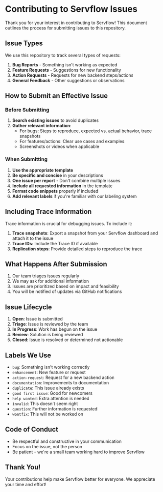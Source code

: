 # Contributing to Servflow Issues

Thank you for your interest in contributing to Servflow! This document outlines the process for submitting issues to this repository.

## Issue Types

We use this repository to track several types of requests:

1. **Bug Reports** - Something isn't working as expected
2. **Feature Requests** - Suggestions for new functionality
3. **Action Requests** - Requests for new backend steps/actions
4. **General Feedback** - Other suggestions or observations

## How to Submit an Effective Issue

### Before Submitting

1. **Search existing issues** to avoid duplicates
2. **Gather relevant information**:
   - For bugs: Steps to reproduce, expected vs. actual behavior, trace snapshots
   - For features/actions: Clear use cases and examples
   - Screenshots or videos when applicable

### When Submitting

1. **Use the appropriate template**
2. **Be specific and concise** in your descriptions
3. **One issue per report** - Don't combine multiple issues
4. **Include all requested information** in the template
5. **Format code snippets** properly if included
6. **Add relevant labels** if you're familiar with our labeling system

## Including Trace Information

Trace information is crucial for debugging issues. To include it:

1. **Trace snapshots**: Export a snapshot from your Servflow dashboard and attach it to the issue
2. **Trace IDs**: Include the Trace ID if available
3. **Replication steps**: Provide detailed steps to reproduce the trace

## What Happens After Submission

1. Our team triages issues regularly
2. We may ask for additional information
3. Issues are prioritized based on impact and feasibility
4. You will be notified of updates via GitHub notifications

## Issue Lifecycle

1. **Open**: Issue is submitted
2. **Triage**: Issue is reviewed by the team
3. **In Progress**: Work has begun on the issue
4. **Review**: Solution is being reviewed
5. **Closed**: Issue is resolved or determined not actionable

## Labels We Use

- `bug`: Something isn't working correctly
- `enhancement`: New feature or request
- `action-request`: Request for a new backend action
- `documentation`: Improvements to documentation
- `duplicate`: This issue already exists
- `good first issue`: Good for newcomers
- `help wanted`: Extra attention is needed
- `invalid`: This doesn't seem right
- `question`: Further information is requested
- `wontfix`: This will not be worked on

## Code of Conduct

- Be respectful and constructive in your communication
- Focus on the issue, not the person
- Be patient - we're a small team working hard to improve Servflow

## Thank You!

Your contributions help make Servflow better for everyone. We appreciate your time and effort!
